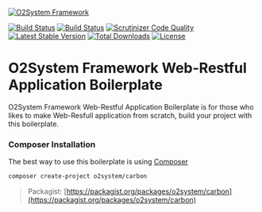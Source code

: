 [![O2System Framework](http://o2system.id/assets/img/logo/logo-200px.png?logo)](http://o2system.id)

[![Build Status](https://travis-ci.org/o2system/carbon.svg?branch=master)](https://travis-ci.org/o2system/carbon)
[![Build Status](https://scrutinizer-ci.com/g/o2system/carbon/badges/build.png?b=master)](https://scrutinizer-ci.com/g/o2system/carbon/build-status/master)
[![Scrutinizer Code Quality](https://scrutinizer-ci.com/g/o2system/carbon/badges/quality-score.png?b=master)](https://scrutinizer-ci.com/g/o2system/carbon/?branch=master)
[![Latest Stable Version](https://poser.pugx.org/o2system/carbon/v/stable)](https://packagist.org/packages/o2system/hydro)
[![Total Downloads](https://poser.pugx.org/o2system/carbon/downloads)](https://packagist.org/packages/o2system/hydro)
[![License](https://poser.pugx.org/o2system/carbon/license)](https://packagist.org/packages/o2system/hydro)

# O2System Framework Web-Restful Application Boilerplate 

O2System Framework Web-Restful Application Boilerplate  is for those who likes to make Web-Resfull application from scratch, build your project with this boilerplate.


### Composer Installation
The best way to use this boilerplate is using [Composer](https://getcomposer.org)

```sh
composer create-project o2system/carbon
```

> Packagist: [https://packagist.org/packages/o2system/carbon](https://packagist.org/packages/o2system/carbon)
